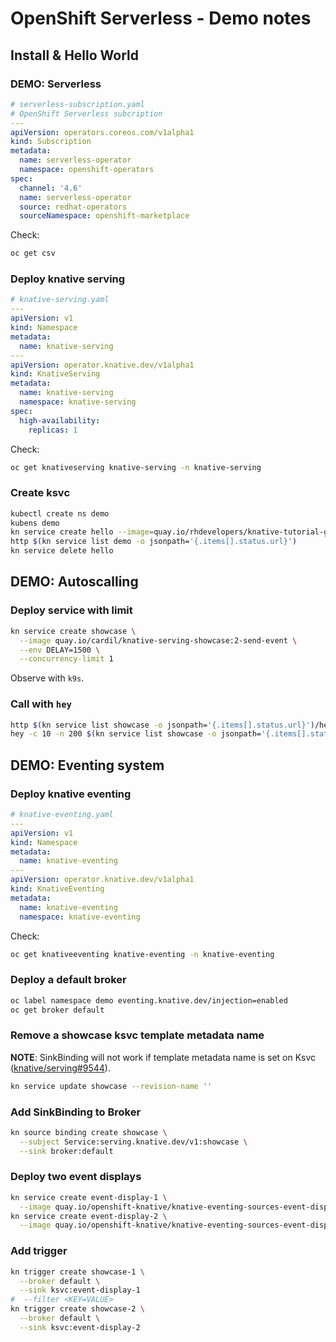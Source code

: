 # OpenShift Serverless - Demo notes

## Install & Hello World

### DEMO: Serverless

```yaml
# serverless-subscription.yaml
# OpenShift Serverless subcription
---
apiVersion: operators.coreos.com/v1alpha1
kind: Subscription
metadata:
  name: serverless-operator
  namespace: openshift-operators
spec:
  channel: '4.6'
  name: serverless-operator
  source: redhat-operators
  sourceNamespace: openshift-marketplace
```

Check:

```bash
oc get csv
```

### Deploy knative serving

```yaml
# knative-serving.yaml
---
apiVersion: v1
kind: Namespace
metadata:
  name: knative-serving
---
apiVersion: operator.knative.dev/v1alpha1
kind: KnativeServing
metadata:
  name: knative-serving
  namespace: knative-serving
spec:
  high-availability:
    replicas: 1

```
Check:

```bash
oc get knativeserving knative-serving -n knative-serving
```

### Create ksvc

```bash
kubectl create ns demo
kubens demo
kn service create hello --image=quay.io/rhdevelopers/knative-tutorial-greeter:quarkus
http $(kn service list demo -o jsonpath='{.items[].status.url}')
kn service delete hello
```

## DEMO: Autoscalling

### Deploy service with limit

```bash
kn service create showcase \
  --image quay.io/cardil/knative-serving-showcase:2-send-event \
  --env DELAY=1500 \
  --concurrency-limit 1
```

Observe with `k9s`.

### Call with `hey`

```bash
http $(kn service list showcase -o jsonpath='{.items[].status.url}')/hello
hey -c 10 -n 200 $(kn service list showcase -o jsonpath='{.items[].status.url}')/hello
```

## DEMO: Eventing system

### Deploy knative eventing

```yaml
# knative-eventing.yaml
---
apiVersion: v1
kind: Namespace
metadata:
  name: knative-eventing
---
apiVersion: operator.knative.dev/v1alpha1
kind: KnativeEventing
metadata:
  name: knative-eventing
  namespace: knative-eventing
```
Check:

```bash
oc get knativeeventing knative-eventing -n knative-eventing
```

### Deploy a default broker

```bash
oc label namespace demo eventing.knative.dev/injection=enabled
oc get broker default
```

### Remove a showcase ksvc template metadata name

**NOTE**: SinkBinding will not work if template metadata name is set on Ksvc ([knative/serving#9544](https://github.com/knative/serving/issues/9544)).

```bash
kn service update showcase --revision-name ''
```

### Add SinkBinding to Broker

```bash
kn source binding create showcase \
  --subject Service:serving.knative.dev/v1:showcase \
  --sink broker:default
```

### Deploy two event displays

```bash
kn service create event-display-1 \
  --image quay.io/openshift-knative/knative-eventing-sources-event-display:latest
kn service create event-display-2 \
  --image quay.io/openshift-knative/knative-eventing-sources-event-display:latest
```

### Add trigger

```bash
kn trigger create showcase-1 \
  --broker default \
  --sink ksvc:event-display-1
#  --filter <KEY=VALUE>
kn trigger create showcase-2 \
  --broker default \
  --sink ksvc:event-display-2
```
